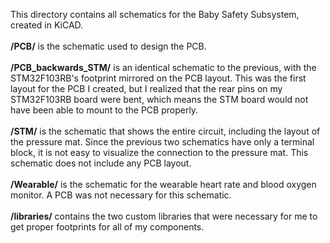 This directory contains all schematics for the Baby Safety Subsystem, created in KiCAD.
<br>
<br>
**/PCB/** is the schematic used to design the PCB.
<br>
<br>
**/PCB_backwards_STM/** is an identical schematic to the previous, with the STM32F103RB's footprint mirrored on the PCB layout.
This was the first layout for the PCB I created, but I realized that the rear pins on my STM32F103RB board were bent, which means the STM board would not have been able to mount to the PCB properly.
<br>
<br>
**/STM/** is the schematic that shows the entire circuit, including the layout of the pressure mat. Since the previous two schematics have only a terminal block, it is not easy to visualize the connection to the pressure mat. This schematic does not include any PCB layout.
<br>
<br>
**/Wearable/** is the schematic for the wearable heart rate and blood oxygen monitor. A PCB was not necessary for this schematic.
<br>
<br>
**/libraries/** contains the two custom libraries that were necessary for me to get proper footprints for all of my components.
